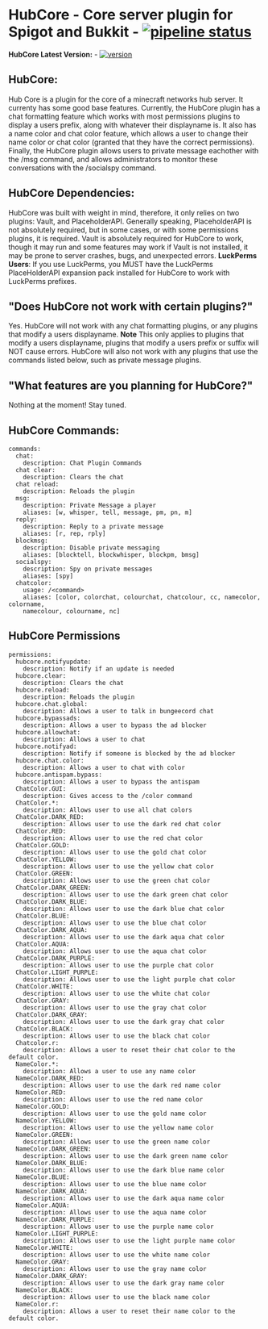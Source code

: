 # HubCore - Core server plugin for Spigot and Bukkit - [![pipeline status](https://gitlab.uniquedimensions.net/arcadelia/hubcore/badges/master/pipeline.svg)](https://gitlab.uniquedimensions.net/arcadelia/hubcore/-/commits/master)

**HubCore Latest Version:** - [![version](https://img.shields.io/badge/version-v1.0-blue)](https://gitlab.uniquedimensions.net/arcadelia/hubcore/-/releases/v1.0)

## HubCore: 
Hub Core is a plugin for the core of a minecraft networks hub server. It
currenty has some good base features. Currently, the HubCore plugin has a chat
formatting feature which works with most permissions plugins to display a users
prefix, along with whatever their displayname is. It also has a name color and
chat color feature, which allows a user to change their name color or chat color
(granted that they have the correct permissions). Finally, the HubCore plugin
allows users to private message eachother with the /msg command, and allows 
administrators to monitor these conversations with the /socialspy command.

## HubCore Dependencies:
HubCore was built with weight in mind, therefore, it only relies on two plugins:
Vault, and PlaceholderAPI. Generally speaking, PlaceholderAPI is not absolutely
required, but in some cases, or with some permissions plugins, it is required.
Vault is absolutely required for HubCore to work, though it may run and some 
features may work if Vault is not installed, it may be prone to server crashes,
bugs, and unexpected errors.
**LuckPerms Users**:
If you use LuckPerms, you MUST have the LuckPerms PlaceHolderAPI expansion pack
installed for HubCore to work with LuckPerms prefixes.

## "Does HubCore not work with certain plugins?"
Yes. HubCore will not work with any chat formatting plugins, or any plugins that
modify a users displayname. **Note** This only applies to plugins that modify a 
users displayname, plugins that modify a users prefix or suffix will NOT cause 
errors. HubCore will also not work with any plugins that use the commands listed
below, such as private message plugins.

## "What features are you planning for HubCore?"
Nothing at the moment! Stay tuned.

## HubCore Commands:
```
commands:
  chat:
    description: Chat Plugin Commands
  chat clear:
    description: Clears the chat
  chat reload:
    description: Reloads the plugin
  msg:
    description: Private Message a player
    aliases: [w, whisper, tell, message, pm, pn, m]
  reply:
    description: Reply to a private message
    aliases: [r, rep, rply]
  blockmsg:
    description: Disable private messaging
    aliases: [blocktell, blockwhisper, blockpm, bmsg]
  socialspy:
    description: Spy on private messages
    aliases: [spy]
  chatcolor:
    usage: /<command>
    aliases: [color, colorchat, colourchat, chatcolour, cc, namecolor, colorname,
    namecolour, colourname, nc]
```

## HubCore Permissions
```
permissions:
  hubcore.notifyupdate:
    description: Notify if an update is needed
  hubcore.clear:
    description: Clears the chat
  hubcore.reload:
    description: Reloads the plugin
  hubcore.chat.global:
    description: Allows a user to talk in bungeecord chat
  hubcore.bypassads:
    description: Allows a user to bypass the ad blocker
  hubcore.allowchat:
    description: Allows a user to chat
  hubcore.notifyad:
    description: Notify if someone is blocked by the ad blocker
  hubcore.chat.color:
    description: Allows a user to chat with color
  hubcore.antispam.bypass:
    description: Allows a user to bypass the antispam
  ChatColor.GUI:
    description: Gives access to the /color command
  ChatColor.*:
    description: Allows user to use all chat colors
  ChatColor.DARK_RED:
    description: Allows user to use the dark red chat color
  ChatColor.RED:
    description: Allows user to use the red chat color
  ChatColor.GOLD:
    description: Allows user to use the gold chat color
  ChatColor.YELLOW:
    description: Allows user to use the yellow chat color
  ChatColor.GREEN:
    description: Allows user to use the green chat color
  ChatColor.DARK_GREEN:
    description: Allows user to use the dark green chat color
  ChatColor.DARK_BLUE:
    description: Allows user to use the dark blue chat color
  ChatColor.BLUE:
    description: Allows user to use the blue chat color
  ChatColor.DARK_AQUA:
    description: Allows user to use the dark aqua chat color
  ChatColor.AQUA:
    description: Allows user to use the aqua chat color
  ChatColor.DARK_PURPLE:
    description: Allows user to use the purple chat color
  ChatColor.LIGHT_PURPLE:
    description: Allows user to use the light purple chat color
  ChatColor.WHITE:
    description: Allows user to use the white chat color
  ChatColor.GRAY:
    description: Allows user to use the gray chat color
  ChatColor.DARK_GRAY:
    description: Allows user to use the dark gray chat color
  ChatColor.BLACK:
    description: Allows user to use the black chat color
  Chatcolor.r:
    description: Allows a user to reset their chat color to the default color.
  NameColor.*:
    description: Allows a user to use any name color
  NameColor.DARK_RED:
    description: Allows user to use the dark red name color
  NameColor.RED:
    description: Allows user to use the red name color
  NameColor.GOLD:
    description: Allows user to use the gold name color
  NameColor.YELLOW:
    description: Allows user to use the yellow name color
  NameColor.GREEN:
    description: Allows user to use the green name color
  NameColor.DARK_GREEN:
    description: Allows user to use the dark green name color
  NameColor.DARK_BLUE:
    description: Allows user to use the dark blue name color
  NameColor.BLUE:
    description: Allows user to use the blue name color
  NameColor.DARK_AQUA:
    description: Allows user to use the dark aqua name color
  NameColor.AQUA:
    description: Allows user to use the aqua name color
  NameColor.DARK_PURPLE:
    description: Allows user to use the purple name color
  NameColor.LIGHT_PURPLE:
    description: Allows user to use the light purple name color
  NameColor.WHITE:
    description: Allows user to use the white name color
  NameColor.GRAY:
    description: Allows user to use the gray name color
  NameColor.DARK_GRAY:
    description: Allows user to use the dark gray name color
  NameColor.BLACK:
    description: Allows user to use the black name color
  NameColor.r:
    description: Allows a user to reset their name color to the default color.
```
